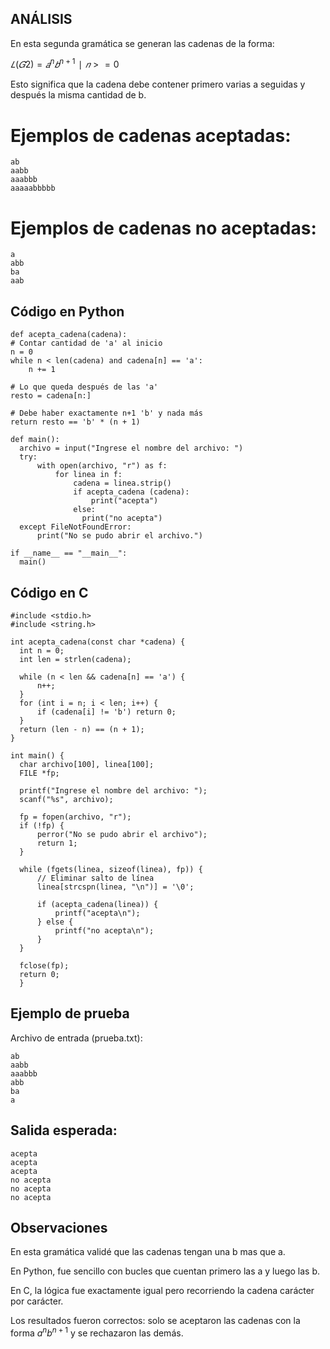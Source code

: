 ## ANÁLISIS

En esta segunda gramática se generan las cadenas de la forma:

$𝐿(𝐺2)={𝑎^n 𝑏^{n+1}∣𝑛>=0}$

Esto significa que la cadena debe contener primero varias a seguidas y después la misma cantidad de b.
 
# Ejemplos de cadenas aceptadas:

    ab
    aabb
    aaabbb
    aaaaabbbbb

# Ejemplos de cadenas no aceptadas:
  
    a
    abb
    ba
    aab

## Código en Python
    def acepta_cadena(cadena):
    # Contar cantidad de 'a' al inicio
    n = 0
    while n < len(cadena) and cadena[n] == 'a':
        n += 1
    
    # Lo que queda después de las 'a'
    resto = cadena[n:]
    
    # Debe haber exactamente n+1 'b' y nada más
    return resto == 'b' * (n + 1)

    def main():
      archivo = input("Ingrese el nombre del archivo: ")
      try:
          with open(archivo, "r") as f:
              for linea in f:
                  cadena = linea.strip()
                  if acepta_cadena (cadena):
                      print("acepta")
                  else:
                    print("no acepta")
      except FileNotFoundError:
          print("No se pudo abrir el archivo.")

    if __name__ == "__main__":
      main()

## Código en C  
    #include <stdio.h>
    #include <string.h>

    int acepta_cadena(const char *cadena) {
      int n = 0;
      int len = strlen(cadena);

      while (n < len && cadena[n] == 'a') {
          n++;
      }
      for (int i = n; i < len; i++) {
          if (cadena[i] != 'b') return 0;
      }
      return (len - n) == (n + 1);
    }

    int main() {
      char archivo[100], linea[100];
      FILE *fp;

      printf("Ingrese el nombre del archivo: ");
      scanf("%s", archivo);

      fp = fopen(archivo, "r");
      if (!fp) {
          perror("No se pudo abrir el archivo");
          return 1;
      }

      while (fgets(linea, sizeof(linea), fp)) {
          // Eliminar salto de línea
          linea[strcspn(linea, "\n")] = '\0';

          if (acepta_cadena(linea)) {
              printf("acepta\n");
          } else {
              printf("no acepta\n");
          }
      }

      fclose(fp);
      return 0;
      }

## Ejemplo de prueba

Archivo de entrada (prueba.txt):

    ab
    aabb
    aaabbb
    abb
    ba
    a


## Salida esperada:

    acepta
    acepta
    acepta
    no acepta
    no acepta
    no acepta
    
## Observaciones

En esta gramática validé que las cadenas tengan una b mas que a.

En Python, fue sencillo con bucles que cuentan primero las a y luego las b.

En C, la lógica fue exactamente igual pero recorriendo la cadena carácter por carácter.

Los resultados fueron correctos: solo se aceptaron las cadenas con la forma ${a^n b^{n+1}}$ y se rechazaron las demás.
